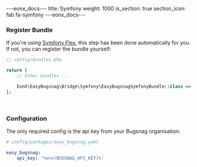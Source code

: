 ---eonx_docs---
title: Symfony
weight: 1000
is_section: true
section_icon: fab fa-symfony
---eonx_docs---

### Register Bundle

If you're using [Symfony Flex][1], this step has been done automatically for you. If not, you can register the bundle
yourself:

```php
// config/bundles.php

return [
    // Other bundles ...

    EonX\EasyBugsnag\Bridge\Symfony\EasyBugsnagSymfonyBundle::class => ['all' => true],
];
```

<br>

### Configuration
The only required config is the api key from your Bugsnag organisation:

```yaml
# config/packages/easy_bugsnag.yaml

easy_bugsnag:
    api_key: '%env(BUGSNAG_API_KEY)%'
```

[1]: https://flex.symfony.com/
